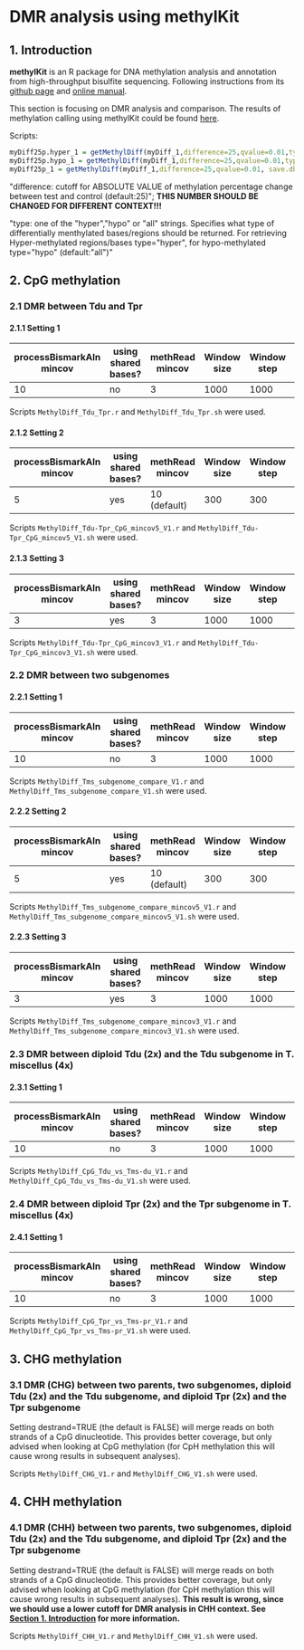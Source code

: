# DMR analysis using methylKit
## 1. Introduction
**methylKit** is an R package for DNA methylation analysis and annotation from high-throughput bisulfite sequencing. Following instructions from its  [github page](https://github.com/al2na/methylKit) and [online manual](https://bioconductor.org/packages/release/bioc/vignettes/methylKit/inst/doc/methylKit.html#23_Reading_the_methylation_calls_from_sorted_Bismark_alignments).

This section is focusing on DMR analysis and comparison. The results of methylation calling using methylKit could be found [here](https://github.com/GatorShan/Tragopogon-Methylation-Project/blob/master/methylKit_analysis/README.md#2-reading-the-methylation-calls-from-sorted-bismark-alignments).

Scripts:
```r
myDiff25p.hyper_1 = getMethylDiff(myDiff_1,difference=25,qvalue=0.01,type="hyper", save.db = TRUE)
myDiff25p.hypo_1 = getMethylDiff(myDiff_1,difference=25,qvalue=0.01,type="hypo", save.db = TRUE)
myDiff25p_1 = getMethylDiff(myDiff_1,difference=25,qvalue=0.01, save.db = TRUE)
```


"difference: cutoff for ABSOLUTE VALUE of methylation percentage change between test and control (default:25)"; **THIS NUMBER SHOULD BE CHANGED FOR DIFFERENT CONTEXT!!!**

"type: one of the "hyper","hypo" or "all" strings. Specifies what type of differentially menthylated bases/regions should be returned. For retrieving Hyper-methylated regions/bases type="hyper", for hypo-methylated type="hypo" (default:"all")"

## 2. CpG methylation
### 2.1 DMR between Tdu and Tpr
#### 2.1.1 Setting 1
| processBismarkAln mincov | using shared bases? | methRead mincov | Window size | Window step | Window cov.bases |
|--|--|--|--|--|--|
| 10 | no | 3 | 1000 | 1000 | 10 |

Scripts `MethylDiff_Tdu_Tpr.r` and `MethylDiff_Tdu_Tpr.sh` were used.

#### 2.1.2 Setting 2
| processBismarkAln mincov | using shared bases? | methRead mincov | Window size | Window step | Window cov.bases |
|--|--|--|--|--|--|
| 5 | yes | 10 (default) | 300 | 300 | 1 |

Scripts `MethylDiff_Tdu-Tpr_CpG_mincov5_V1.r` and `MethylDiff_Tdu-Tpr_CpG_mincov5_V1.sh` were used.

#### 2.1.3 Setting 3
| processBismarkAln mincov | using shared bases? | methRead mincov | Window size | Window step | Window cov.bases |
|--|--|--|--|--|--|
| 3 | yes | 3 | 1000 | 1000 | 10 |

Scripts `MethylDiff_Tdu-Tpr_CpG_mincov3_V1.r` and `MethylDiff_Tdu-Tpr_CpG_mincov3_V1.sh` were used.

### 2.2 DMR between two subgenomes
#### 2.2.1 Setting 1
| processBismarkAln mincov | using shared bases? | methRead mincov | Window size | Window step | Window cov.bases |
|--|--|--|--|--|--|
| 10 | no | 3 | 1000 | 1000 | 10 |

Scripts `MethylDiff_Tms_subgenome_compare_V1.r` and `MethylDiff_Tms_subgenome_compare_V1.sh` were used.

#### 2.2.2 Setting 2
| processBismarkAln mincov | using shared bases? | methRead mincov | Window size | Window step | Window cov.bases |
|--|--|--|--|--|--|
| 5 | yes | 10 (default) | 300 | 300 | 1 |

Scripts `MethylDiff_Tms_subgenome_compare_mincov5_V1.r` and `MethylDiff_Tms_subgenome_compare_mincov5_V1.sh` were used.

#### 2.2.3 Setting 3
| processBismarkAln mincov | using shared bases? | methRead mincov | Window size | Window step | Window cov.bases |
|--|--|--|--|--|--|
| 3 | yes | 3 | 1000 | 1000 | 10 |

Scripts `MethylDiff_Tms_subgenome_compare_mincov3_V1.r` and `MethylDiff_Tms_subgenome_compare_mincov3_V1.sh` were used.

### 2.3 DMR between diploid Tdu (2x) and the Tdu subgenome in T. miscellus (4x)
#### 2.3.1 Setting 1
| processBismarkAln mincov | using shared bases? | methRead mincov | Window size | Window step | Window cov.bases |
|--|--|--|--|--|--|
| 10 | no | 3 | 1000 | 1000 | 10 |

Scripts `MethylDiff_CpG_Tdu_vs_Tms-du_V1.r` and `MethylDiff_CpG_Tdu_vs_Tms-du_V1.sh` were used.

### 2.4 DMR between diploid Tpr (2x) and the Tpr subgenome in T. miscellus (4x)
#### 2.4.1 Setting 1
| processBismarkAln mincov | using shared bases? | methRead mincov | Window size | Window step | Window cov.bases |
|--|--|--|--|--|--|
| 10 | no | 3 | 1000 | 1000 | 10 |

Scripts `MethylDiff_CpG_Tpr_vs_Tms-pr_V1.r` and `MethylDiff_CpG_Tpr_vs_Tms-pr_V1.sh` were used.


## 3. CHG methylation
### 3.1 DMR (CHG) between two parents, two subgenomes, diploid Tdu (2x) and the Tdu subgenome, and diploid Tpr (2x) and the Tpr subgenome
Setting destrand=TRUE (the default is FALSE) will merge reads on both strands of a CpG dinucleotide. This provides better coverage, but only advised when looking at CpG methylation (for CpH methylation this will cause wrong results in subsequent analyses).

Scripts `MethylDiff_CHG_V1.r` and `MethylDiff_CHG_V1.sh` were used.

## 4. CHH methylation
### 4.1 DMR (CHH) between two parents, two subgenomes, diploid Tdu (2x) and the Tdu subgenome, and diploid Tpr (2x) and the Tpr subgenome
Setting destrand=TRUE (the default is FALSE) will merge reads on both strands of a CpG dinucleotide. This provides better coverage, but only advised when looking at CpG methylation (for CpH methylation this will cause wrong results in subsequent analyses). **This result is wrong, since we should use a lower cutoff for DMR analysis in CHH context. See [Section 1. Introduction](https://github.com/GatorShan/Tragopogon-Methylation-Project/edit/master/DMR_analysis_methylKit/README.md#1-introduction) for more information.**

Scripts `MethylDiff_CHH_V1.r` and `MethylDiff_CHH_V1.sh` were used.

